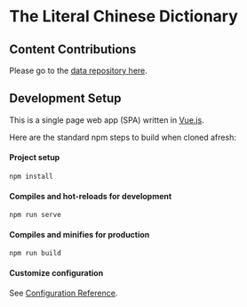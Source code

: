 # The Literal Chinese Dictionary

## Content Contributions

Please go to the [data repository here](https://github.com/chexplaind/chexplaindata).

## Development Setup

This is a single page web app (SPA) written in [Vue.js](https://github.com/vuejs/vue).

Here are the standard npm steps to build when cloned afresh:

#### Project setup
```
npm install
```

#### Compiles and hot-reloads for development
```
npm run serve
```

#### Compiles and minifies for production
```
npm run build
```

<!-- ### Run your tests
```
npm run test
``` -->

<!-- ### Lints and fixes files
```
npm run lint
``` -->

#### Customize configuration
See [Configuration Reference](https://cli.vuejs.org/config/).
